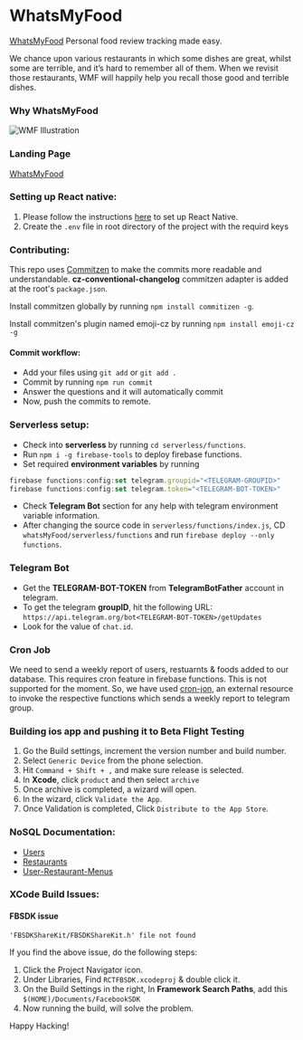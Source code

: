 # WhatsMyFood

[WhatsMyFood](https://whatsmyfood.glitch.me)
Personal food review tracking made easy.

We chance upon various restaurants in which some dishes are great, whilst some are terrible, and it’s hard to remember all of them. When we revisit those restaurants, WMF will happily help you recall those good and terrible dishes.

### Why WhatsMyFood
![WMF Illustration](https://raw.githubusercontent.com/sharathvignesh/whatsMyFood/master/doc/imgs/Illustrations.png)

### Landing Page
[WhatsMyFood](https://whatsmyfood.glitch.me)

### Setting up React native:
1. Please follow the instructions [here](/doc/reactNative/setup.md) to set up React Native.
2. Create the `.env` file in root directory of the project with the requird keys

### Contributing:
This repo uses [Commitzen](https://www.npmjs.com/package/commitizen) to make the commits more readable and understandable. **cz-conventional-changelog** commitzen adapter is added at the root's `package.json`.

Install commitzen globally by running `npm install commitizen -g`.

Install commitzen's plugin named emoji-cz by running `npm install emoji-cz -g`

#### Commit workflow:

- Add your files using `git add` or `git add .`
- Commit by running `npm run commit`
- Answer the questions and it will automatically commit
- Now, push the commits to remote. 

### Serverless setup:
- Check into **serverless** by running `cd serverless/functions`.
- Run `npm i -g firebase-tools` to deploy firebase functions.
- Set required **environment variables** by running
```js
firebase functions:config:set telegram.groupid="<TELEGRAM-GROUPID>"
firebase functions:config:set telegram.token="<TELEGRAM-BOT-TOKEN>"
``` 
- Check **Telegram Bot** section for any help with telegram environment variable information.
- After changing the source code in `serverless/functions/index.js`, CD `whatsMyFood/serverless/functions` and run `firebase deploy --only functions`.

### Telegram Bot
- Get the **TELEGRAM-BOT-TOKEN** from **TelegramBotFather** account in telegram.
- To get the telegram **groupID**, hit the following URL:
`https://api.telegram.org/bot<TELEGRAM-BOT-TOKEN>/getUpdates`
- Look for the value of `chat.id`.

### Cron Job
We need to send a weekly report of users, restuarnts & foods added to our database. This requires cron feature in firebase functions. This is not supported for the moment. So, we have used [cron-jon](https://cronless.com), an external resource to invoke the respective functions which sends a weekly report to telegram group.

### Building ios app and pushing it to Beta Flight Testing
1. Go the Build settings, increment the version number and build number.
2. Select `Generic Device` from the phone selection.
3. Hit `Command + Shift + ,` and make sure release is selected.
4. In **Xcode**, click `product` and then select `archive`
5. Once archive is completed, a wizard will open.
6. In the wizard, click `Validate the App`.
7. Once Validation is completed, Click `Distribute to the App Store`.

### NoSQL Documentation:
- [Users](https://github.com/sharathvignesh/whatsMyFood/blob/master/doc/db/noSQLSchema.md#users)
- [Restaurants](https://github.com/sharathvignesh/whatsMyFood/blob/master/doc/db/noSQLSchema.md#restaurants)
- [User-Restaurant-Menus](https://github.com/sharathvignesh/whatsMyFood/blob/master/doc/db/noSQLSchema.md#user-restaurant-menus)

### XCode Build Issues:

#### FBSDK issue
```
'FBSDKShareKit/FBSDKShareKit.h' file not found
```
If you find the above issue, do the following steps:
1. Click the Project Navigator icon.
2. Under Libraries, Find `RCTFBSDK.xcodeproj` & double click it.
3. On the Build Settings in the right, In **Framework Search Paths**, add this `$(HOME)/Documents/FacebookSDK`
4. Now running the build, will solve the problem. 

Happy Hacking!
